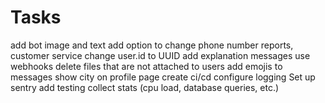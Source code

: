 # Tasks

add bot image and text
add option to change phone number
reports, customer service
change user.id to UUID
add explanation messages
use webhooks
delete files that are not attached to users
add emojis to messages
show city on profile page
create ci/cd
configure logging
Set up sentry
add testing
collect stats (cpu load, database queries, etc.)
